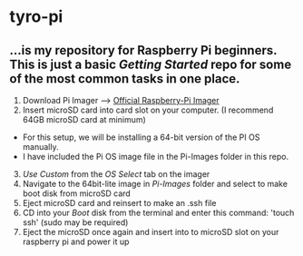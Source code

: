 # tyro-pi
...is my repository for Raspberry Pi beginners. This is just a basic *Getting Started* repo for some of the most common tasks in one place.
---
1. Download Pi Imager --> [Official Raspberry-Pi Imager](https://www.raspberrypi.com/software/)
2. Insert microSD card into card slot on your computer. (I recommend 64GB microSD card at minimum)
- For this setup, we will be installing a 64-bit version of the PI OS manually.
- I have included the Pi OS image file in the Pi-Images folder in this repo.
3. *Use Custom* from the *OS Select* tab on the imager
4. Navigate to the 64bit-lite image in *Pi-Images* folder and select to make boot disk from microSD card
5. Eject microSD card and reinsert to make an .ssh file
6. CD into your *Boot* disk from the terminal and enter this command: 'touch ssh' (sudo may be required)
7. Eject the microSD once again and insert into to microSD slot on your raspberry pi and power it up
